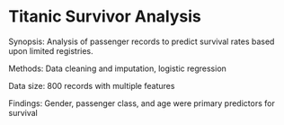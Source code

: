 # Titanic Survivor Analysis

Synopsis: Analysis of passenger records to predict survival rates based upon limited registries.

Methods: Data cleaning and imputation, logistic regression

Data size: 800 records with multiple features

Findings: Gender, passenger class, and age were primary predictors for survival
